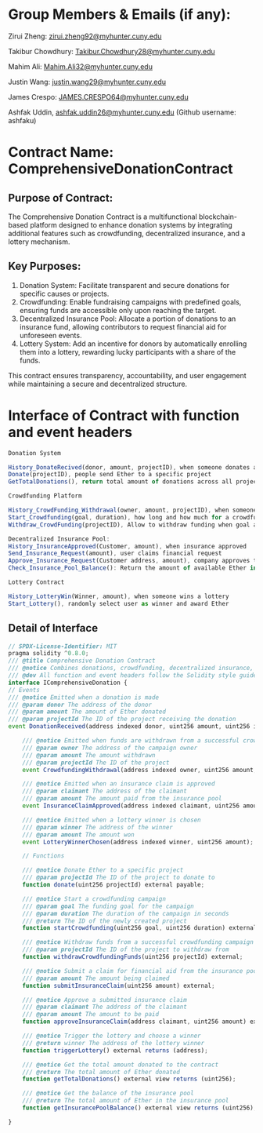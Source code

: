 # Group Members & Emails (if any):

Zirui Zheng: zirui.zheng92@myhunter.cuny.edu

Takibur Chowdhury: Takibur.Chowdhury28@myhunter.cuny.edu

Mahim Ali: Mahim.Ali32@myhunter.cuny.edu

Justin Wang: justin.wang29@myhunter.cuny.edu

James Crespo: JAMES.CRESPO64@myhunter.cuny.edu

Ashfak Uddin, ashfak.uddin26@myhunter.cuny.edu (Github username: ashfaku)

# Contract Name: ComprehensiveDonationContract

## Purpose of Contract:

The Comprehensive Donation Contract is a multifunctional blockchain-based platform designed to enhance donation systems by integrating additional features such as crowdfunding, decentralized insurance, and a lottery mechanism.

## Key Purposes:

1. Donation System: Facilitate transparent and secure donations for specific causes or projects.
2. Crowdfunding: Enable fundraising campaigns with predefined goals, ensuring funds are accessible only upon reaching the target.
3. Decentralized Insurance Pool: Allocate a portion of donations to an insurance fund, allowing contributors to request financial aid for unforeseen events.
4. Lottery System: Add an incentive for donors by automatically enrolling them into a lottery, rewarding lucky participants with a share of the funds.

This contract ensures transparency, accountability, and user engagement while maintaining a secure and decentralized structure.

# Interface of Contract with function and event headers

```js
Donation System

History_DonateRecived(donor, amount, projectID), when someone donates a project or event
Donate(projectID), people send Ether to a specific project
GetTotalDonations(), return total amount of donations across all projects

Crowdfunding Platform

History_CrowdFunding_Withdrawal(owner, amount, projectID), when someone withdraw funds from a successful crowdfunding campaigns
Start_Crowdfunding(goal, duration), how long and how much for a crowdfunding
Withdraw_CrowdFunding(projectID), Allow to withdraw funding when goal amount is met

Decentralized Insurance Pool:
History_InsuranceApproved(Customer, amount), when insurance approved
Send_Insurance_Request(amount), user claims financial request
Approve_Insurance_Request(Customer address, amount), company approves the request
Check_Insurance_Pool_Balance(): Return the amount of available Ether in the pool

Lottery Contract

History_LotteryWin(Winner, amount), when someone wins a lottery
Start_Lottery(), randomly select user as winner and award Ether

```

## Detail of Interface

```js
// SPDX-License-Identifier: MIT
pragma solidity ^0.8.0;
/// @title Comprehensive Donation Contract
/// @notice Combines donations, crowdfunding, decentralized insurance, and lottery systems in a single contract
/// @dev All function and event headers follow the Solidity style guide
interface IComprehensiveDonation {
// Events
/// @notice Emitted when a donation is made
/// @param donor The address of the donor
/// @param amount The amount of Ether donated
/// @param projectId The ID of the project receiving the donation
event DonationReceived(address indexed donor, uint256 amount, uint256 indexed projectId);

    /// @notice Emitted when funds are withdrawn from a successful crowdfunding campaign
    /// @param owner The address of the campaign owner
    /// @param amount The amount withdrawn
    /// @param projectId The ID of the project
    event CrowdfundingWithdrawal(address indexed owner, uint256 amount, uint256 indexed projectId);

    /// @notice Emitted when an insurance claim is approved
    /// @param claimant The address of the claimant
    /// @param amount The amount paid from the insurance pool
    event InsuranceClaimApproved(address indexed claimant, uint256 amount);

    /// @notice Emitted when a lottery winner is chosen
    /// @param winner The address of the winner
    /// @param amount The amount won
    event LotteryWinnerChosen(address indexed winner, uint256 amount);

    // Functions

    /// @notice Donate Ether to a specific project
    /// @param projectId The ID of the project to donate to
    function donate(uint256 projectId) external payable;

    /// @notice Start a crowdfunding campaign
    /// @param goal The funding goal for the campaign
    /// @param duration The duration of the campaign in seconds
    /// @return The ID of the newly created project
    function startCrowdfunding(uint256 goal, uint256 duration) external returns (uint256);

    /// @notice Withdraw funds from a successful crowdfunding campaign
    /// @param projectId The ID of the project to withdraw from
    function withdrawCrowdfundingFunds(uint256 projectId) external;

    /// @notice Submit a claim for financial aid from the insurance pool
    /// @param amount The amount being claimed
    function submitInsuranceClaim(uint256 amount) external;

    /// @notice Approve a submitted insurance claim
    /// @param claimant The address of the claimant
    /// @param amount The amount to be paid
    function approveInsuranceClaim(address claimant, uint256 amount) external;

    /// @notice Trigger the lottery and choose a winner
    /// @return winner The address of the lottery winner
    function triggerLottery() external returns (address);

    /// @notice Get the total amount donated to the contract
    /// @return The total amount of Ether donated
    function getTotalDonations() external view returns (uint256);

    /// @notice Get the balance of the insurance pool
    /// @return The total amount of Ether in the insurance pool
    function getInsurancePoolBalance() external view returns (uint256);

}
```
